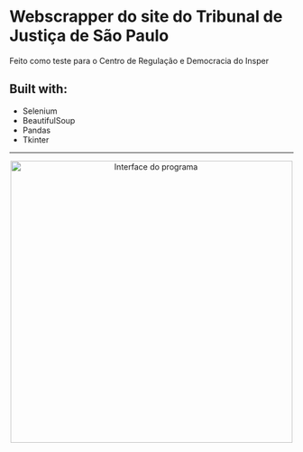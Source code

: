 # Webscrapper do site do Tribunal de Justiça de São Paulo

Feito como teste para o Centro de Regulação e Democracia do Insper

## Built with:

- Selenium
- BeautifulSoup
- Pandas
- Tkinter

***

<p align="center">
  <img src="https://i.imgur.com/LlfD0rh.png" width="500" title="Interface do programa">
</p>

<!-- ![Interface do programa](https://i.imgur.com/LlfD0rh.png) -->